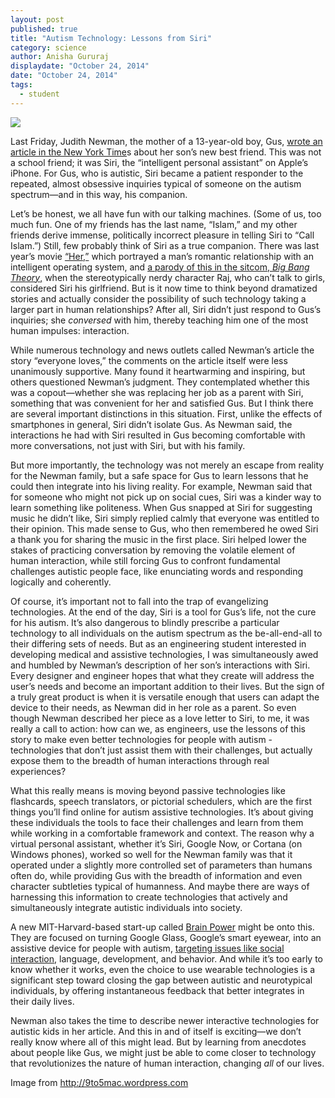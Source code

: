```yaml
---
layout: post
published: true
title: "Autism Technology: Lessons from Siri"
category: science
author: Anisha Gururaj
displaydate: "October 24, 2014"
date: "October 24, 2014"
tags: 
  - student
---
```


![](http://9to5mac.files.wordpress.com/2011/10/siri-answers-will-you-marry-me.jpg)

Last Friday, Judith Newman, the mother of a 13-year-old boy, Gus, [wrote an article in the New York Time](http://www.nytimes.com/2014/10/19/fashion/how-apples-siri-became-one-autistic-boys-bff.html)s about her son’s new best friend. This was not a school friend; it was Siri, the “intelligent personal assistant” on Apple’s iPhone. For Gus, who is autistic, Siri became a patient responder to the repeated, almost obsessive inquiries typical of someone on the autism spectrum—and in this way, his companion.

Let’s be honest, we all have fun with our talking machines. (Some of us, too much fun. One of my friends has the last name, “Islam,” and my other friends derive immense, politically incorrect pleasure in telling Siri to “Call Islam.”) Still, few probably think of Siri as a true companion. There was last year’s movie [“Her,”](http://www.herthemovie.com/#/home) which portrayed a man’s romantic relationship with an intelligent operating system, and [a parody of this in the sitcom, _Big Bang Theory_,](https://www.youtube.com/watch?v=vti6yzyuy1I) when the stereotypically nerdy character Raj, who can’t talk to girls, considered Siri his girlfriend. But is it now time to think beyond dramatized stories and actually consider the possibility of such technology taking a larger part in human relationships? After all, Siri didn’t just respond to Gus’s inquiries; she _conversed_ with him, thereby teaching him one of the most human impulses: interaction. 

While numerous technology and news outlets called Newman’s article the story “everyone loves,” the comments on the article itself were less unanimously supportive. Many found it heartwarming and inspiring, but others questioned Newman’s judgment. They contemplated whether this was a copout—whether she was replacing her job as a parent with Siri, something that was convenient for her and satisfied Gus. But I think there are several important distinctions in this situation. First, unlike the effects of smartphones in general, Siri didn’t isolate Gus. As Newman said, the interactions he had with Siri resulted in Gus becoming comfortable with more conversations, not just with Siri, but with his family. 

But more importantly, the technology was not merely an escape from reality for the Newman family, but a safe space for Gus to learn lessons that he could then integrate into his living reality. For example, Newman said that for someone who might not pick up on social cues, Siri was a kinder way to learn something like politeness. When Gus snapped at Siri for suggesting music he didn’t like, Siri simply replied calmly that everyone was entitled to their opinion. This made sense to Gus, who then remembered he owed Siri a thank you for sharing the music in the first place. Siri helped lower the stakes of practicing conversation by removing the volatile element of human interaction, while still forcing Gus to confront fundamental challenges autistic people face, like enunciating words and responding logically and coherently. 

Of course, it’s important not to fall into the trap of evangelizing technologies. At the end of the day, Siri is a tool for Gus’s life, not the cure for his autism. It’s also dangerous to blindly prescribe a particular technology to all individuals on the autism spectrum as the be-all-end-all to their differing sets of needs. But as an engineering student interested in developing medical and assistive technologies, I was simultaneously awed and humbled by Newman’s description of her son’s interactions with Siri. Every designer and engineer hopes that what they create will address the user’s needs and become an important addition to their lives. But the sign of a truly great product is when it is versatile enough that users can adapt the device to their needs, as Newman did in her role as a parent. So even though Newman described her piece as a love letter to Siri, to me, it was really a call to action: how can we, as engineers, use the lessons of this story to make even better technologies for people with autism - technologies that don’t just assist them with their challenges, but actually expose them to the breadth of human interactions through real experiences?

What this really means is moving beyond passive technologies like flashcards, speech translators, or pictorial schedulers, which are the first things you’ll find online for autism assistive technologies. It’s about giving these individuals the tools to face their challenges and learn from them while working in a comfortable framework and context. The reason why a virtual personal assistant, whether it’s Siri, Google Now, or Cortana (on Windows phones), worked so well for the Newman family was that it operated under a slightly more controlled set of parameters than humans often do, while providing Gus with the breadth of information and even character subtleties typical of humanness. And maybe there are ways of harnessing this information to create technologies that actively and simultaneously integrate autistic individuals into society. 

A new MIT-Harvard-based start-up called [Brain Power](http://brain-power.com) might be onto this. They are focused on turning Google Glass, Google’s smart eyewear, into an assistive device for people with autism, [targeting issues like social interaction,](http://www.autismspeaks.org/news/news-item/google-glass-app-reads-emotions-may-benefit-some-autism) language, development, and behavior. And while it’s too early to know whether it works, even the choice to use wearable technologies is a significant step toward closing the gap between autistic and neurotypical individuals, by offering instantaneous feedback that better integrates in their daily lives. 

Newman also takes the time to describe newer interactive technologies for autistic kids in her article. And this in and of itself is exciting—we don’t really know where all of this might lead. But by learning from anecdotes about people like Gus, we might just be able to come closer to technology that revolutionizes the nature of human interaction, changing _all_ of our lives.

Image from http://9to5mac.wordpress.com